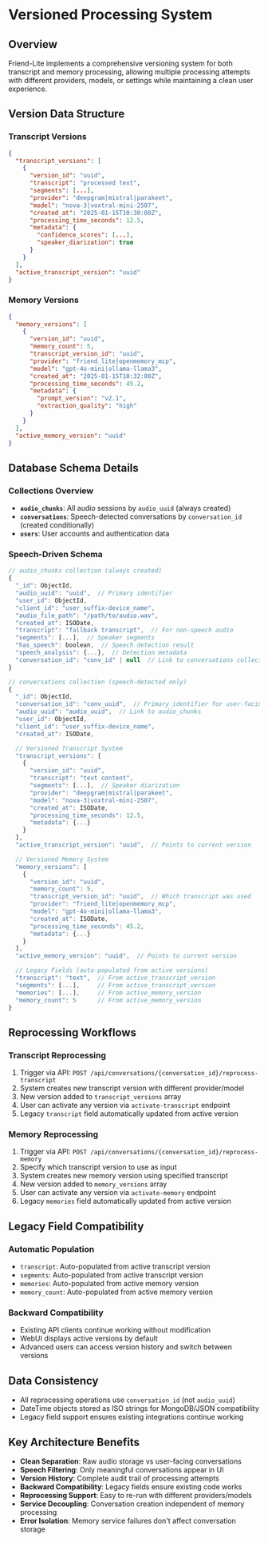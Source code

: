 # Versioned Processing System

## Overview

Friend-Lite implements a comprehensive versioning system for both transcript and memory processing, allowing multiple processing attempts with different providers, models, or settings while maintaining a clean user experience.

## Version Data Structure

### Transcript Versions
```json
{
  "transcript_versions": [
    {
      "version_id": "uuid",
      "transcript": "processed text",
      "segments": [...],
      "provider": "deepgram|mistral|parakeet",
      "model": "nova-3|voxtral-mini-2507",
      "created_at": "2025-01-15T10:30:00Z",
      "processing_time_seconds": 12.5,
      "metadata": {
        "confidence_scores": [...],
        "speaker_diarization": true
      }
    }
  ],
  "active_transcript_version": "uuid"
}
```

### Memory Versions
```json
{
  "memory_versions": [
    {
      "version_id": "uuid",
      "memory_count": 5,
      "transcript_version_id": "uuid",
      "provider": "friend_lite|openmemory_mcp",
      "model": "gpt-4o-mini|ollama-llama3",
      "created_at": "2025-01-15T10:32:00Z",
      "processing_time_seconds": 45.2,
      "metadata": {
        "prompt_version": "v2.1",
        "extraction_quality": "high"
      }
    }
  ],
  "active_memory_version": "uuid"
}
```

## Database Schema Details

### Collections Overview
- **`audio_chunks`**: All audio sessions by `audio_uuid` (always created)
- **`conversations`**: Speech-detected conversations by `conversation_id` (created conditionally)
- **`users`**: User accounts and authentication data

### Speech-Driven Schema
```javascript
// audio_chunks collection (always created)
{
  "_id": ObjectId,
  "audio_uuid": "uuid",  // Primary identifier
  "user_id": ObjectId,
  "client_id": "user_suffix-device_name",
  "audio_file_path": "/path/to/audio.wav",
  "created_at": ISODate,
  "transcript": "fallback transcript",  // For non-speech audio
  "segments": [...],  // Speaker segments
  "has_speech": boolean,  // Speech detection result
  "speech_analysis": {...},  // Detection metadata
  "conversation_id": "conv_id" | null  // Link to conversations collection
}

// conversations collection (speech-detected only)
{
  "_id": ObjectId,
  "conversation_id": "conv_uuid",  // Primary identifier for user-facing operations
  "audio_uuid": "audio_uuid",  // Link to audio_chunks
  "user_id": ObjectId,
  "client_id": "user_suffix-device_name",
  "created_at": ISODate,

  // Versioned Transcript System
  "transcript_versions": [
    {
      "version_id": "uuid",
      "transcript": "text content",
      "segments": [...],  // Speaker diarization
      "provider": "deepgram|mistral|parakeet",
      "model": "nova-3|voxtral-mini-2507",
      "created_at": ISODate,
      "processing_time_seconds": 12.5,
      "metadata": {...}
    }
  ],
  "active_transcript_version": "uuid",  // Points to current version

  // Versioned Memory System
  "memory_versions": [
    {
      "version_id": "uuid",
      "memory_count": 5,
      "transcript_version_id": "uuid",  // Which transcript was used
      "provider": "friend_lite|openmemory_mcp",
      "model": "gpt-4o-mini|ollama-llama3",
      "created_at": ISODate,
      "processing_time_seconds": 45.2,
      "metadata": {...}
    }
  ],
  "active_memory_version": "uuid",  // Points to current version

  // Legacy Fields (auto-populated from active versions)
  "transcript": "text",  // From active_transcript_version
  "segments": [...],     // From active_transcript_version
  "memories": [...],     // From active_memory_version
  "memory_count": 5      // From active_memory_version
}
```

## Reprocessing Workflows

### Transcript Reprocessing
1. Trigger via API: `POST /api/conversations/{conversation_id}/reprocess-transcript`
2. System creates new transcript version with different provider/model
3. New version added to `transcript_versions` array
4. User can activate any version via `activate-transcript` endpoint
5. Legacy `transcript` field automatically updated from active version

### Memory Reprocessing
1. Trigger via API: `POST /api/conversations/{conversation_id}/reprocess-memory`
2. Specify which transcript version to use as input
3. System creates new memory version using specified transcript
4. New version added to `memory_versions` array
5. User can activate any version via `activate-memory` endpoint
6. Legacy `memories` field automatically updated from active version

## Legacy Field Compatibility

### Automatic Population
- `transcript`: Auto-populated from active transcript version
- `segments`: Auto-populated from active transcript version
- `memories`: Auto-populated from active memory version
- `memory_count`: Auto-populated from active memory version

### Backward Compatibility
- Existing API clients continue working without modification
- WebUI displays active versions by default
- Advanced users can access version history and switch between versions

## Data Consistency
- All reprocessing operations use `conversation_id` (not `audio_uuid`)
- DateTime objects stored as ISO strings for MongoDB/JSON compatibility
- Legacy field support ensures existing integrations continue working

## Key Architecture Benefits
- **Clean Separation**: Raw audio storage vs user-facing conversations
- **Speech Filtering**: Only meaningful conversations appear in UI
- **Version History**: Complete audit trail of processing attempts
- **Backward Compatibility**: Legacy fields ensure existing code works
- **Reprocessing Support**: Easy to re-run with different providers/models
- **Service Decoupling**: Conversation creation independent of memory processing
- **Error Isolation**: Memory service failures don't affect conversation storage